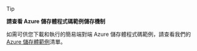 > [!TIP]
> 
> **請查看 Azure 儲存體程式碼範例儲存機制**
> 
> 如需可供您下載和執行的簡易端對端 Azure 儲存體程式碼範例，請查看我們的 [Azure 儲存體範例](https://docs.microsoft.com/en-us/azure/storage/storage-samples-dotnet)清單。




<!--HONumber=Jan17_HO4-->


